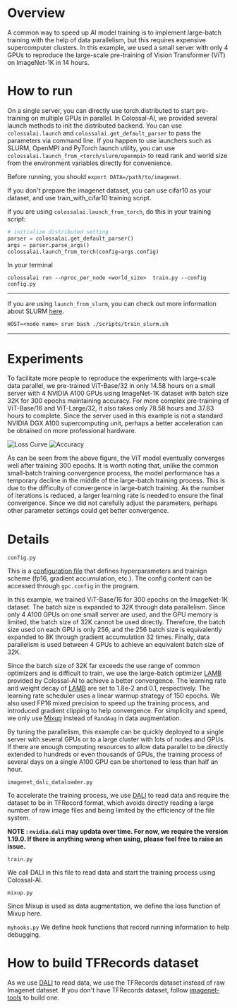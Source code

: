 # Overview

A common way to speed up AI model training is to implement large-batch training with the help of data parallelism, but this requires expensive supercomputer clusters. In this example, we used a small server with only 4 GPUs to reproduce the large-scale pre-training of Vision Transformer (ViT) on ImageNet-1K in 14 hours.

# How to run

On a single server, you can directly use torch.distributed to start pre-training on multiple GPUs in parallel. In Colossal-AI, we provided several launch methods to init the distributed backend. You can use `colossalai.launch` and `colossalai.get_default_parser` to pass the parameters via command line. If you happen to use launchers such as SLURM, OpenMPI and PyTorch launch utility, you can use `colossalai.launch_from_<torch/slurm/openmpi>` to read rank and world size from the environment variables directly for convenience. 

Before running, you should `export DATA=/path/to/imagenet`.

If you don't prepare the imagenet dataset, you can use cifar10 as your dataset, and use train_with_cifar10 training script.

If you are using `colossalai.launch_from_torch`, do this in your training script:

```python
# initialize distributed setting
parser = colossalai.get_default_parser()
args = parser.parse_args()
colossalai.launch_from_torch(config=args.config)
```

In your terminal
```shell
colossalai run --nproc_per_node <world_size>  train.py --config config.py
```
---

If you are using `launch_from_slurm`, you can check out more information about SLURM [here](https://slurm.schedmd.com/documentation.html).

```shell
HOST=<node name> srun bash ./scripts/train_slurm.sh
```
---


# Experiments
To facilitate more people to reproduce the experiments with large-scale data parallel, we pre-trained ViT-Base/32 in only 14.58 hours on a small server with 4 NVIDIA A100 GPUs using ImageNet-1K dataset with batch size 32K for 300 epochs maintaining accuracy. For more complex pre-training of ViT-Base/16 and ViT-Large/32, it also takes only 78.58 hours and 37.83 hours to complete. Since the server used in this example is not a standard NVIDIA DGX A100 supercomputing unit, perhaps a better acceleration can be obtained on more professional hardware.

![Loss Curve](./results/loss.jpeg)
![Accuracy](./results/acc.jpeg)

As can be seen from the above figure, the ViT model eventually converges well after training 300 epochs. It is worth noting that, unlike the common small-batch training convergence process, the model performance has a temporary decline in the middle of the large-batch training process. This is due to the difficulty of convergence in large-batch training. As the number of iterations is reduced, a larger learning rate is needed to ensure the final convergence. Since we did not carefully adjust the parameters, perhaps other parameter settings could get better convergence.

# Details
`config.py`

This is a [configuration file](https://colossalai.org/config.html) that defines hyperparameters and trainign scheme (fp16, gradient accumulation, etc.). The config content can be accessed through `gpc.config` in the program.

In this example, we trained ViT-Base/16 for 300 epochs on the ImageNet-1K dataset. The batch size is expanded to 32K through data parallelism. Since only 4 A100 GPUs on one small server are used, and the GPU memory is limited, the batch size of 32K cannot be used directly. Therefore, the batch size used on each GPU is only 256, and the 256 batch size is equivalently expanded to 8K through gradient accumulation 32 times. Finally, data parallelism is used between 4 GPUs to achieve an equivalent batch size of 32K.

Since the batch size of 32K far exceeds the use range of common optimizers and is difficult to train, we use the large-batch optimizer [LAMB](https://arxiv.org/abs/1904.00962) provided by Colossal-AI to achieve a better convergence. The learning rate and weight decay of [LAMB](https://arxiv.org/abs/1904.00962) are set to 1.8e-2 and 0.1, respectively. The learning rate scheduler uses a linear warmup strategy of 150 epochs. We also used FP16 mixed precision to speed up the training process, and introduced gradient clipping to help convergence. For simplicity and speed, we only use [Mixup](https://arxiv.org/abs/1710.09412) instead of `RandAug` in data augmentation.

By tuning the parallelism, this example can be quickly deployed to a single server with several GPUs or to a large cluster with lots of nodes and GPUs. If there are enough computing resources to allow data parallel to be directly extended to hundreds or even thousands of GPUs, the training process of several days on a single A100 GPU can be shortened to less than half an hour.

`imagenet_dali_dataloader.py`

To accelerate the training process, we use [DALI](https://github.com/NVIDIA/DALI) to read data and require the dataset to be in TFRecord format, which avoids directly reading a large number of raw image files and being limited by the efficiency of the file system.

**NOTE : `nvidia.dali` may updata over time. For now, we require the version 1.19.0. If there is anything wrong when using, please feel free to raise an issue.**

`train.py`

We call DALI in this file to read data and start the training process using Colossal-AI.

`mixup.py`

Since Mixup is used as data augmentation, we define the loss function of Mixup here.

`myhooks.py`
We define hook functions that record running information to help debugging.

# How to build TFRecords dataset

As we use [DALI](https://github.com/NVIDIA/DALI) to read data, we use the TFRecords dataset instead of raw Imagenet dataset. If you don't have TFRecords dataset, follow [imagenet-tools](https://github.com/ver217/imagenet-tools) to build one.